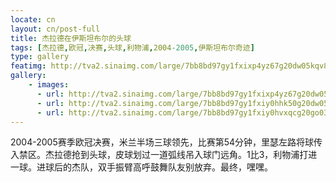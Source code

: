 ```yaml
---
locate: cn
layout: cn/post-full
title: 杰拉德在伊斯坦布尔的头球
tags: [杰拉德,欧冠,决赛,头球,利物浦,2004-2005,伊斯坦布尔奇迹]
type: gallery
featimg: http://tva2.sinaimg.com/large/7bb8bd97gy1fxixp4yz67g20dw05kqv8.gif
gallery:
    - images:
      - url: http://tva2.sinaimg.com/large/7bb8bd97gy1fxixp4yz67g20dw05kqv8.gif
      - url: http://tva2.sinaimg.com/large/7bb8bd97gy1fxiy0hhk50g20dw05kqv7.gif
      - url: http://tva2.sinaimg.com/large/7bb8bd97gy1fxiy0hvxqcg20go03c1kx.gif
---
```


2004-2005赛季欧冠决赛，米兰半场三球领先，比赛第54分钟，里瑟左路将球传入禁区。杰拉德抢到头球，皮球划过一道弧线吊入球门远角。1比3，利物浦打进一球。进球后的杰队，双手振臂高呼鼓舞队友别放弃。最终，嘿嘿。